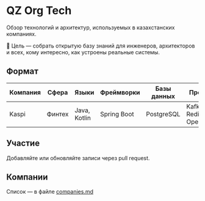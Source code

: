 # QZ Org Tech

Обзор технологий и архитектур, используемых в казахстанских компаниях.

📌 Цель — собрать открытую базу знаний для инженеров, архитекторов и всех, кому интересно, как устроены реальные системы.

## Формат

| Компания | Сфера | Языки | Фреймворки | Базы данных | Прочее |
|----------|--------|--------|-------------|---------------|--------|
| Kaspi    | Финтех | Java, Kotlin | Spring Boot | PostgreSQL | Kafka, Redis, OpenShift |

## Участие

Добавляйте или обновляйте записи через pull request.

## Компании

Список — в файле [companies.md](data/companies.md)